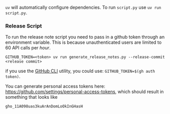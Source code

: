 `uv` will automatically configure dependencies. To run `script.py` use `uv run script.py`.

### Release Script
To run the release note script you need to pass in a github token through an environment variable. This is because unauthenticated users are limited to 60 API calls per _hour_.

```
GITHUB_TOKEN=<token> uv run generate_release_notes.py --release-commit <release commit>
```
if you use the [GitHub CLI](https://cli.github.com/) utility, you could use: `GITHUB_TOKEN=$(gh auth token)`.

You can generate personal access tokens here: https://github.com/settings/personal-access-tokens, which should result in something that looks like
```
gho_11A098uas3kuArAnDomLoOkInGHasH
```